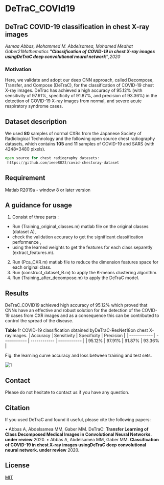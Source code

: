 #   DeTraC_COVId19

##        DeTraC COVID-19 classification in chest X-ray images 

*Asmaa Abbas, Mohammed M. Abdelsamea, Mohamed Medhat Gaber21Mathematics **"Classification of COVID-19 in chest X-ray images usingDeTraC 
deep convolutional neural network"**,2020*

### Motivation
 Here, we validate and adopt our deep CNN approach, called Decompose, Transfer, and Compose (DeTraC), for the classification of COVID-19 chest X-ray images. DeTrac has achieved a high accuracy of 95.12% (with sensitivity of 97.91%, specificity of 91.87%, and precision of 93.36%) in the detection of COVID-19 X-ray images from normal, and severe acute respiratory syndrome cases. 
 
 
## **Dataset description**

We used **80** samples of normal CXRs from the Japanese Society of Radiological Technology and the following open source chest radiography datasets, which contains **105** and **11** samples of COVID-19 and SARS (with 4248×3480 pixels).


```python
open source for chest radiography datasets:
 https://github.com/ieee8023/covid-chestxray-dataset
```
## **Requirement**

Matlab R2019a - window 8 or later version

## A guidance for usage

1. Consist of three parts :
 - Run (Training_original_classes.m) matlab file on the original classes (dataset A),
 - check the validation accuracy to get the significant classification performence ,
 - using the learned weights to get the features for each class separetly (extract_features.m).
2. Run (Pca_CXR.m) matlab file to reduce the dimension features space for each original class.
3. Run (construct_dataset_B.m) to apply the K-means clustering algorithm.
4. Run (Training_after_decompose.m) to apply the DeTraC model.

## **Results**

DeTraC_COVID19 achieved high accuracy of 95.12% which proved that CNNs have an effective and robust solution for the detection 
of the COVID-19 cases from CXR images and as a consequence this can be contributed to control the spread of the disease.


**Table 1:** COVID-19 classification obtained byDeTraC-ResNet18on chest X-rayimages.
|  Accuracy | Sensitivity  |  Specificity |  Precision |
| ------------ | ------------ | ------------ | ------------ |
|  95.12%      | 97.91%      |      91.87%  |  93.36% |

 Fig: the learning curve accuracy and loss between training and test sets.

![1](https://github.com/asmaa4may/DeTraC_COVId19/blob/master/images/Learning%20curve.png ) 


## Contact
Please do not hesitate to contact us if you have any question. 

## Citation

 If you used DeTraC and found it useful, please cite the following papers:
 
 •	Abbas A, Abdelsamea MM, Gaber MM. DeTraC: **Transfer Learning of Class Decomposed Medical Images in Convolutional Neural Networks. under review** 2020.
•	Abbas A, Abdelsamea MM, Gaber MM. **Classification of COVID-19 in chest X-ray images usingDeTraC deep convolutional neural network. under review** 2020.


 
## License
[MIT](https://github.com/asmaa4may/DeTraC_COVId19/blob/master/LICENSE)





